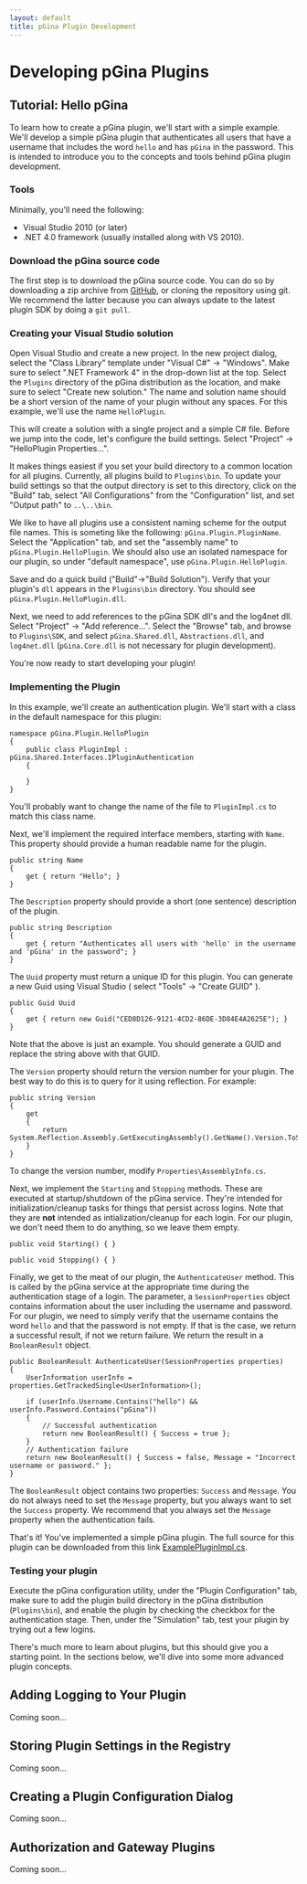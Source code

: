 ```yaml
---
layout: default
title: pGina Plugin Development
---
```


Developing pGina Plugins
=========================

Tutorial: Hello pGina
------------------------

To learn how to create a pGina plugin, we'll start with a simple example.
We'll develop a simple
pGina plugin that authenticates all users that have a username that includes
the word `hello` and has `pGina` in the password.  This is 
intended to introduce you to the concepts and tools behind pGina plugin 
development.

### Tools

Minimally, you'll need the following:

 * Visual Studio 2010 (or later)
 * .NET 4.0 framework (usually installed along with VS 2010).  

### Download the pGina source code

The first step is to download the pGina source code.  You can do so by downloading
a zip archive from [GitHub][pgina-github], or cloning the repository using 
git.  We recommend the latter because you can always update to the latest 
plugin SDK by doing a `git pull`.

### Creating your Visual Studio solution

Open Visual Studio and create a new project.  In the new project dialog, select
the "Class Library" template under "Visual C#" -> "Windows".  Make sure to select
".NET Framework 4" in the drop-down list at the top.  Select the `Plugins` directory
of the pGina distribution as the location, and make sure to select "Create new
solution."  The name and solution name should be a short version of the name
of your plugin without any spaces.  For this example, we'll use the name 
`HelloPlugin`.

This will create a solution with a single project and a simple C# file.  Before
we jump into the code, let's configure the build settings.  Select
"Project" -> "HelloPlugin Properties...".

It makes things easiest if you set your build directory to a common location for all
plugins.  Currently, all plugins build to `Plugins\bin`.  To update your build
settings so that the output directory is set to this directory, click on the "Build" tab,
select "All Configurations" from the "Configuration" list, and set "Output path" to
`..\..\bin`.

We like to have all plugins use a consistent naming scheme for the output file
names.  This is someting like the following: `pGina.Plugin.PluginName`.  Select
the "Application" tab, and set the "assembly name" to `pGina.Plugin.HelloPlugin`.
We should also use an isolated namespace for our plugin, so under "default 
namespace", use `pGina.Plugin.HelloPlugin`.

Save and do a quick build ("Build"->"Build Solution").  Verify that your plugin's
`dll` appears in the `Plugins\bin` directory.  You should see 
`pGina.Plugin.HelloPlugin.dll`.

Next, we need to add references to the pGina SDK dll's and the log4net dll.  
Select "Project" -> "Add reference...".  Select the "Browse" tab, and browse
to `Plugins\SDK`, and select `pGina.Shared.dll`, `Abstractions.dll`,
and `log4net.dll` (`pGina.Core.dll` is not necessary for plugin development).

You're now ready to start developing your plugin!

### Implementing the Plugin

In this example, we'll create an authentication plugin.  We'll start with
a class in the default namespace for this plugin:

    namespace pGina.Plugin.HelloPlugin
    {
        public class PluginImpl : pGina.Shared.Interfaces.IPluginAuthentication
        {

        }
    }

You'll probably want to change the name of the file to `PluginImpl.cs` to
match this class name.  

Next, we'll implement the required interface members, starting with `Name`.
This property should provide a human readable name for the plugin.

    public string Name
    {
        get { return "Hello"; }
    }

The `Description` property should provide a short (one sentence) description
of the plugin.

    public string Description
    {
        get { return "Authenticates all users with 'hello' in the username and 'pGina' in the password"; }
    }

The `Uuid` property must return a unique ID for this plugin.  You can generate
a new Guid using Visual Studio ( select "Tools" -> "Create GUID" ).

    public Guid Uuid
    {
        get { return new Guid("CED8D126-9121-4CD2-86DE-3D84E4A2625E"); }
    }

Note that the above is just an example.  You should generate a GUID and replace
the string above with that GUID.

The `Version` property should return the version number for your plugin.  The
best way to do this is to query for it using reflection.  For example:

    public string Version
    {
        get
        {
            return System.Reflection.Assembly.GetExecutingAssembly().GetName().Version.ToString();
        }
    }

To change the version number, modify `Properties\AssemblyInfo.cs`.

Next, we implement the `Starting` and `Stopping` methods.  These are executed
at startup/shutdown of the pGina service.  They're intended for 
initialization/cleanup tasks for things that persist across logins.  Note that 
they are **not** intended
as intialization/cleanup for each login.  For our plugin, we don't need them
to do anything, so we leave them empty.

    public void Starting() { }
    
    public void Stopping() { }

Finally, we get to the meat of our plugin, the `AuthenticateUser` method.  This
is called by the pGina service at the appropriate time during the authentication
stage of a login.  The parameter, a `SessionProperties` object contains information
about the user including the username and password.  For our plugin, we need to
simply verify that the username contains the word `hello` and that the password
is not empty.  If that is the case, we return a successful result, if not we
return failure.  We return the result in a `BooleanResult` object.

    public BooleanResult AuthenticateUser(SessionProperties properties)
    {
        UserInformation userInfo = properties.GetTrackedSingle<UserInformation>();

        if (userInfo.Username.Contains("hello") && userInfo.Password.Contains("pGina"))
        {
            // Successful authentication
            return new BooleanResult() { Success = true };
        }
        // Authentication failure
        return new BooleanResult() { Success = false, Message = "Incorrect username or password." };
    }

The `BooleanResult` object contains two properties: `Success` and `Message`.
You do not always need to set the `Message` property, but you always want to
set the `Success` property.   We recommend that you always set the `Message` 
property when the authentication fails.

That's it!  You've implemented a simple pGina plugin.  The full source for this
plugin can be downloaded from this link [ExamplePluginImpl.cs][example-code].

### Testing your plugin

Execute the pGina configuration utility, under the "Plugin Configuration" tab, 
make sure to add the plugin build directory in the pGina distribution (`Plugins\bin`),
and enable the plugin by checking the checkbox for the authentication stage.
Then, under the "Simulation" tab, test your plugin by trying out a few logins.

There's much more to learn about plugins, but this should give you a starting
point.  In the sections below, we'll dive into some more advanced plugin concepts.

Adding Logging to Your Plugin
---------------------------------------

Coming soon...

Storing Plugin Settings in the Registry
---------------------------------------

Coming soon...

Creating a Plugin Configuration Dialog
--------------------------------------

Coming soon...

Authorization and Gateway Plugins
---------------------------------

Coming soon...

[pgina-github]: https://github.com/pgina/pgina "pGina repo on GitHub"
[example-code]: ExamplePluginImpl.cs "Example plugin source code."
